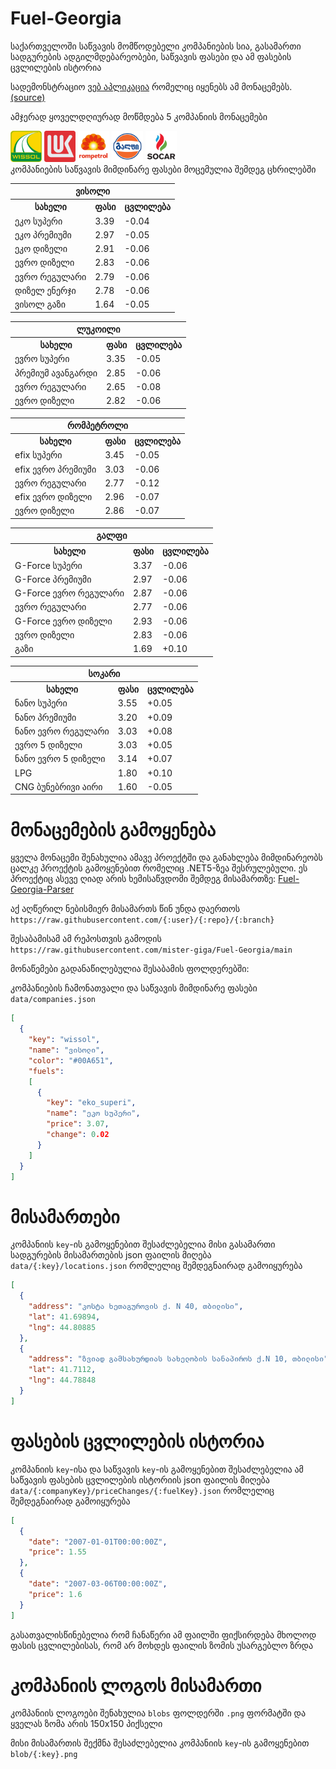 # Fuel-Georgia
საქართველოში საწვავის მომწოდებელი კომპანიების სია, გასამართი სადგურების ადგილმდებარეობები, საწვავის ფასები და ამ ფასების ცვლილების ისტორია

სადემონსტრაციო [ვებ აპლიკაცია](https://mister-giga.github.io/Fuel-Georgia-ReactJS/) რომელიც იყენებს ამ მონაცემებს. [(source)](https://github.com/mister-giga/Fuel-Georgia-ReactJS)

<!--PRICING-START-->
ამჯერად ყოველდღიურად მოწმდება 5 კომპანიის მონაცემები
<div>
<img src="https://raw.githubusercontent.com/mister-giga/Fuel-Georgia/main/blob/wissol.png" alt="wissol logo" width="50" >
<img src="https://raw.githubusercontent.com/mister-giga/Fuel-Georgia/main/blob/lukoil.png" alt="lukoil logo" width="50" >
<img src="https://raw.githubusercontent.com/mister-giga/Fuel-Georgia/main/blob/rompetrol.png" alt="rompetrol logo" width="50" >
<img src="https://raw.githubusercontent.com/mister-giga/Fuel-Georgia/main/blob/gulf.png" alt="gulf logo" width="50" >
<img src="https://raw.githubusercontent.com/mister-giga/Fuel-Georgia/main/blob/socar.png" alt="socar logo" width="50" >
</div>
კომპანიების საწვავის მიმდინარე ფასები მოცემულია შემდეგ ცხრილებში
<table>
<tr><th colSpan="3">ვისოლი</th></tr>
<tr><th>სახელი</th><th>ფასი</th><th>ცვლილება</th></th></tr>
<tr><td>ეკო სუპერი</td><td>3.39</td><td>-0.04</td></tr>
<tr><td>ეკო პრემიუმი</td><td>2.97</td><td>-0.05</td></tr>
<tr><td>ეკო დიზელი</td><td>2.91</td><td>-0.06</td></tr>
<tr><td>ევრო დიზელი</td><td>2.83</td><td>-0.06</td></tr>
<tr><td>ევრო რეგულარი</td><td>2.79</td><td>-0.06</td></tr>
<tr><td>დიზელ ენერჯი</td><td>2.78</td><td>-0.06</td></tr>
<tr><td>ვისოლ გაზი</td><td>1.64</td><td>-0.05</td></tr>
</table>
<table>
<tr><th colSpan="3">ლუკოილი</th></tr>
<tr><th>სახელი</th><th>ფასი</th><th>ცვლილება</th></th></tr>
<tr><td>ევრო სუპერი</td><td>3.35</td><td>-0.05</td></tr>
<tr><td>პრემიუმ ავანგარდი</td><td>2.85</td><td>-0.06</td></tr>
<tr><td>ევრო რეგულარი</td><td>2.65</td><td>-0.08</td></tr>
<tr><td>ევრო დიზელი</td><td>2.82</td><td>-0.06</td></tr>
</table>
<table>
<tr><th colSpan="3">რომპეტროლი</th></tr>
<tr><th>სახელი</th><th>ფასი</th><th>ცვლილება</th></th></tr>
<tr><td>efix სუპერი</td><td>3.45</td><td>-0.05</td></tr>
<tr><td>efix ევრო პრემიუმი</td><td>3.03</td><td>-0.06</td></tr>
<tr><td>ევრო რეგულარი</td><td>2.77</td><td>-0.12</td></tr>
<tr><td>efix ევრო დიზელი</td><td>2.96</td><td>-0.07</td></tr>
<tr><td>ევრო დიზელი</td><td>2.86</td><td>-0.07</td></tr>
</table>
<table>
<tr><th colSpan="3">გალფი</th></tr>
<tr><th>სახელი</th><th>ფასი</th><th>ცვლილება</th></th></tr>
<tr><td>G-Force სუპერი</td><td>3.37</td><td>-0.06</td></tr>
<tr><td>G-Force პრემიუმი</td><td>2.97</td><td>-0.06</td></tr>
<tr><td>G-Force ევრო რეგულარი</td><td>2.87</td><td>-0.06</td></tr>
<tr><td>ევრო რეგულარი</td><td>2.77</td><td>-0.06</td></tr>
<tr><td>G-Force ევრო დიზელი</td><td>2.93</td><td>-0.06</td></tr>
<tr><td>ევრო დიზელი</td><td>2.83</td><td>-0.06</td></tr>
<tr><td>გაზი</td><td>1.69</td><td>+0.10</td></tr>
</table>
<table>
<tr><th colSpan="3">სოკარი</th></tr>
<tr><th>სახელი</th><th>ფასი</th><th>ცვლილება</th></th></tr>
<tr><td>ნანო სუპერი</td><td>3.55</td><td>+0.05</td></tr>
<tr><td>ნანო პრემიუმი</td><td>3.20</td><td>+0.09</td></tr>
<tr><td>ნანო ევრო რეგულარი</td><td>3.03</td><td>+0.08</td></tr>
<tr><td>ევრო 5 დიზელი</td><td>3.03</td><td>+0.05</td></tr>
<tr><td>ნანო ევრო 5 დიზელი</td><td>3.14</td><td>+0.07</td></tr>
<tr><td>LPG</td><td>1.80</td><td>+0.10</td></tr>
<tr><td>CNG ბუნებრივი აირი</td><td>1.60</td><td>-0.05</td></tr>
</table>

<!--PRICING-END-->

# მონაცემების გამოყენება
ყველა მონაცემი შენახულია ამავე პროექტში და განახლება მიმდინარეობს ცალკე პროექტის გამოყენებით რომელიც .NET5-ზეა შესრულებული. ეს პროექტიც ასევე ღიად არის ხემისაწვდომი შემდეგ მისამართზე: [Fuel-Georgia-Parser](https://github.com/mister-giga/Fuel-Georgia-Parser)


აქ აღწერილ ნებისმიერ მისამართს წინ უნდა დაერთოს ```https://raw.githubusercontent.com/{:user}/{:repo}/{:branch}```

შესაბამისამ ამ რეპოსთვის გამოდის ```https://raw.githubusercontent.com/mister-giga/Fuel-Georgia/main```


მონაწემები გადანაწილებულია შესაბამის ფოლდერებში:

კომპანიების ჩამონათვალი და საწვავის მიმდინარე ფასები ```data/companies.json```

```JSON
[
  {
    "key": "wissol",
    "name": "ვისოლი",
    "color": "#00A651",
    "fuels": 
    [
      {
        "key": "eko_superi",
        "name": "ეკო სუპერი",
        "price": 3.07,
        "change": 0.02
      }
    ]
  }
]
```
# მისამართები
კომპანიის ```key```-ის გამოყენებით შესაძლებელია მისი გასამართი სადგურების მისამართების json ფაილის მიღება  ```data/{:key}/locations.json``` რომლელიც შემდეგნაირად გამოიყურება

```JSON
[
  {
    "address": "კოსტა ხეთაგუროვის ქ. N 40, თბილისი",
    "lat": 41.69894,
    "lng": 44.80885
  },
  {
    "address": "ზვიად გამსახურდიას სახელობის სანაპიროს ქ.N 10, თბილისი",
    "lat": 41.7112,
    "lng": 44.78848
  }
]
```
# ფასების ცვლილების ისტორია
კომპანიის ```key```-ისა და საწვავის ```key```-ის გამოყენებით შესაძლებელია ამ საწვავის ფასების ცვლილების ისტორიის json ფაილის მიღება  ```data/{:companyKey}/priceChanges/{:fuelKey}.json``` რომლელიც შემდეგნაირად გამოიყურება
```JSON
[
  {
    "date": "2007-01-01T00:00:00Z",
    "price": 1.55
  },
  {
    "date": "2007-03-06T00:00:00Z",
    "price": 1.6
  }
]
```
გასათვალისწინებელია რომ ჩანაწერი ამ ფაილში ფიქსირდება მხოლოდ ფასის ცვლილებისას, რომ არ მოხდეს ფაილის ზომის უსარგებლო ზრდა

# კომპანიის ლოგოს მისამართი
კომპანიის ლოგოები შენახულია ```blobs``` ფოლდერში ```.png``` ფორმატში და ყველას ზომა არის 150x150 პიქსელი

მისი მისამართის შექმნა შესაძლებელია კომპანიის ```key```-ის გამოყენებით ```blob/{:key}.png```
